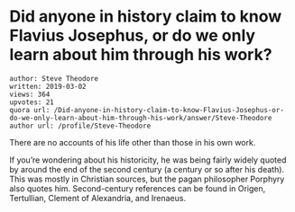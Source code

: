 # Did anyone in history claim to know Flavius Josephus, or do we only learn about him through his work?

	author: Steve Theodore
	written: 2019-03-02
	views: 364
	upvotes: 21
	quora url: /Did-anyone-in-history-claim-to-know-Flavius-Josephus-or-do-we-only-learn-about-him-through-his-work/answer/Steve-Theodore
	author url: /profile/Steve-Theodore


There are no accounts of his life other than those in his own work.

If you’re wondering about his historicity, he was being fairly widely quoted by around the end of the second century (a century or so after his death). This was mostly in Christian sources, but the pagan philosopher Porphyry also quotes him. Second-century references can be found in Origen, Tertullian, Clement of Alexandria, and Irenaeus.

